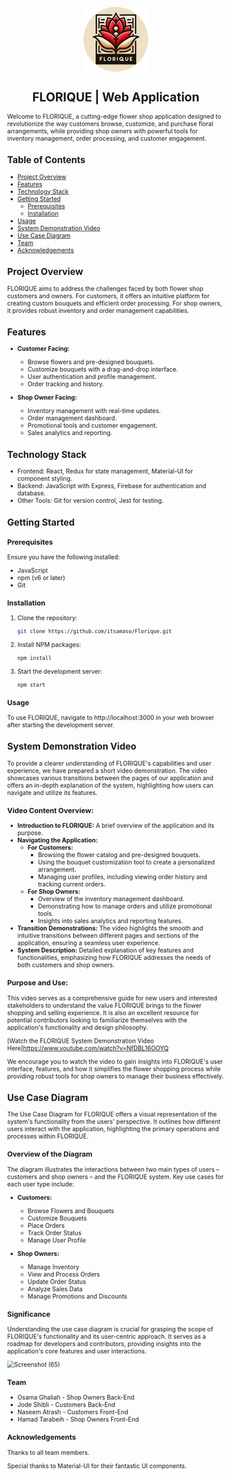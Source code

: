 <p align="center">
  <img src="https://github.com/itsamaso/Florique/blob/main/flo.png">
</p>

<h1 align="center"> FLORIQUE | Web Application </h1>

Welcome to FLORIQUE, a cutting-edge flower shop application designed to revolutionize the way customers browse, customize, and purchase floral arrangements, while providing shop owners with powerful tools for inventory management, order processing, and customer engagement.

## Table of Contents
- [Project Overview](#project-overview)
- [Features](#features)
- [Technology Stack](#technology-stack)
- [Getting Started](#getting-started)
  - [Prerequisites](#prerequisites)
  - [Installation](#installation)
- [Usage](#usage)
- [System Demonstration Video](#system-demonstration-video)
- [Use Case Diagram](#use-case-diagram)
- [Team](#team)
- [Acknowledgements](#acknowledgements)

## Project Overview
FLORIQUE aims to address the challenges faced by both flower shop customers and owners. For customers, it offers an intuitive platform for creating custom bouquets and efficient order processing. For shop owners, it provides robust inventory and order management capabilities.

## Features
- **Customer Facing:**
  - Browse flowers and pre-designed bouquets.
  - Customize bouquets with a drag-and-drop interface.
  - User authentication and profile management.
  - Order tracking and history.

- **Shop Owner Facing:**
  - Inventory management with real-time updates.
  - Order management dashboard.
  - Promotional tools and customer engagement.
  - Sales analytics and reporting.

## Technology Stack
- Frontend: React, Redux for state management, Material-UI for component styling.
- Backend: JavaScript with Express, Firebase for authentication and database.
- Other Tools: Git for version control, Jest for testing.

## Getting Started

### Prerequisites
Ensure you have the following installed:
- JavaScript
- npm (v6 or later)
- Git

### Installation
1. Clone the repository:
   ```sh
   git clone https://github.com/itsamaso/Florique.git

2.  Install NPM packages:
    ```sh
    npm install

3. Start the development server:
   ```sh
   npm start

### Usage
To use FLORIQUE, navigate to http://localhost:3000 in your web browser after starting the development server.

## System Demonstration Video

To provide a clearer understanding of FLORIQUE's capabilities and user experience, we have prepared a short video demonstration. The video showcases various transitions between the pages of our application and offers an in-depth explanation of the system, highlighting how users can navigate and utilize its features.

### Video Content Overview:
- **Introduction to FLORIQUE:** A brief overview of the application and its purpose.
- **Navigating the Application:**
  - **For Customers:**
    - Browsing the flower catalog and pre-designed bouquets.
    - Using the bouquet customization tool to create a personalized arrangement.
    - Managing user profiles, including viewing order history and tracking current orders.
  - **For Shop Owners:**
    - Overview of the inventory management dashboard.
    - Demonstrating how to manage orders and utilize promotional tools.
    - Insights into sales analytics and reporting features.
- **Transition Demonstrations:** The video highlights the smooth and intuitive transitions between different pages and sections of the application, ensuring a seamless user experience.
- **System Description:** Detailed explanation of key features and functionalities, emphasizing how FLORIQUE addresses the needs of both customers and shop owners.

### Purpose and Use:
This video serves as a comprehensive guide for new users and interested stakeholders to understand the value FLORIQUE brings to the flower shopping and selling experience. It is also an excellent resource for potential contributors looking to familiarize themselves with the application's functionality and design philosophy.

[Watch the FLORIQUE System Demonstration Video Here]https://www.youtube.com/watch?v=NfDBL16OOYQ


We encourage you to watch the video to gain insights into FLORIQUE's user interface, features, and how it simplifies the flower shopping process while providing robust tools for shop owners to manage their business effectively.

## Use Case Diagram

The Use Case Diagram for FLORIQUE offers a visual representation of the system's functionality from the users' perspective. It outlines how different users interact with the application, highlighting the primary operations and processes within FLORIQUE.

### Overview of the Diagram
The diagram illustrates the interactions between two main types of users – customers and shop owners – and the FLORIQUE system. Key use cases for each user type include:

- **Customers:**
  - Browse Flowers and Bouquets
  - Customize Bouquets
  - Place Orders
  - Track Order Status
  - Manage User Profile

- **Shop Owners:**
  - Manage Inventory
  - View and Process Orders
  - Update Order Status
  - Analyze Sales Data
  - Manage Promotions and Discounts

### Significance
Understanding the use case diagram is crucial for grasping the scope of FLORIQUE's functionality and its user-centric approach. It serves as a roadmap for developers and contributors, providing insights into the application's core features and user interactions.

 ![Screenshot (65)](https://github.com/itsamaso/Florique/blob/master/Florique%20Use%20Case%20Diagram.jpg)


### Team
- Osama Ghaliah - Shop Owners Back-End
- Jode Shibli - Customers Back-End
- Naseem Atrash - Customers Front-End
- Hamad Tarabeih - Shop Owners Front-End

### Acknowledgements
Thanks to all team members.

Special thanks to Material-UI for their fantastic UI components.


